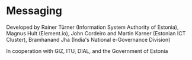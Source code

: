 # Messaging

Developed by Rainer Türner (Information System Authority of Estonia), Magnus Hult (Element.io), John Cordeiro and Martin Karner (Estonian ICT Cluster), Bramhanand Jha (India's National e-Governance Division)

In cooperation with GIZ, ITU, DIAL, and the Government of Estonia


